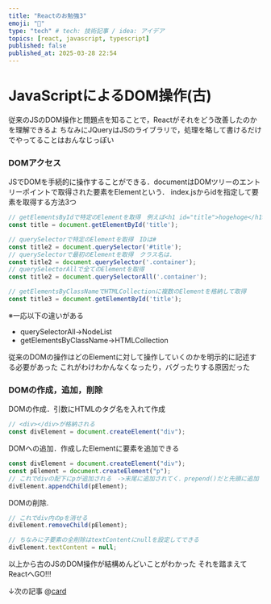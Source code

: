 ```yaml
---
title: "Reactのお勉強3"
emoji: "👏"
type: "tech" # tech: 技術記事 / idea: アイデア
topics: [react, javascript, typescript]
published: false
published_at: 2025-03-28 22:54
---
```


# JavaScriptによるDOM操作(古)
従来のJSのDOM操作と問題点を知ることで，Reactがそれをどう改善したのかを理解できるよ
ちなみにJQueryはJSのライブラリで，処理を略して書けるだけでやってることはおんなじっぽい

### DOMアクセス
JSでDOMを手続的に操作することができる．documentはDOMツリーのエントリーポイントで取得された要素をElementという．
index.jsからidを指定して要素を取得する方法3つ

```js
// getElementsByIdで特定のElementを取得　例えば<h1 id="title">hogehoge</h1>みたいなの
const title = document.getElementById('title');
```
```js
// querySelectorで特定のElementを取得　IDは#
const title2 = document.querySelector('#title');
// querySelectorで最初のElementを取得　クラス名は.
const title2 = document.querySelector('.container');
// querySelectorAllで全てのElementを取得
const title2 = document.querySelectorAll('.container');
```
```js
// getElementsByClassNameでHTMLCollectionに複数のElementを格納して取得
const title3 = document.getElementById('title');
```

※一応以下の違いがある
- querySelectorAll->NodeList
- getElementsByClassName->HTMLCollection



従来のDOMの操作はどのElementに対して操作していくのかを明示的に記述する必要があった
これがわけわかんなくなったり，バグったりする原因だった


### DOMの作成，追加，削除
DOMの作成．引数にHTMLのタグ名を入れて作成
```js
// <div></div>が格納される
const divElement = document.createElement("div");
```
DOMへの追加．作成したElementに要素を追加できる
```js
const divElement = document.createElement("div");
const pElement = document.createElement("p");
// これでdivの配下にpが追加される　->末尾に追加されてく．prepend()だと先頭に追加
divElement.appendChild(pElement);
```
DOMの削除.
```js
// これでdiv内のpを消せる
divElement.removeChild(pElement);

// ちなみに子要素の全削除はtextContentにnullを設定してできる
divElement.textContent = null;
```


以上から古のJSのDOM操作が結構めんどいことがわかった
それを踏まえてReactへGO!!!

↓次の記事
@[card](https://zenn.dev/hayaourata/articles/learning_react4)